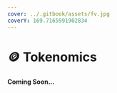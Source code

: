 ```yaml
---
cover: ../.gitbook/assets/fv.jpg
coverY: 169.7165991902834
---
```


# 🪙 Tokenomics

#### Coming Soon...
